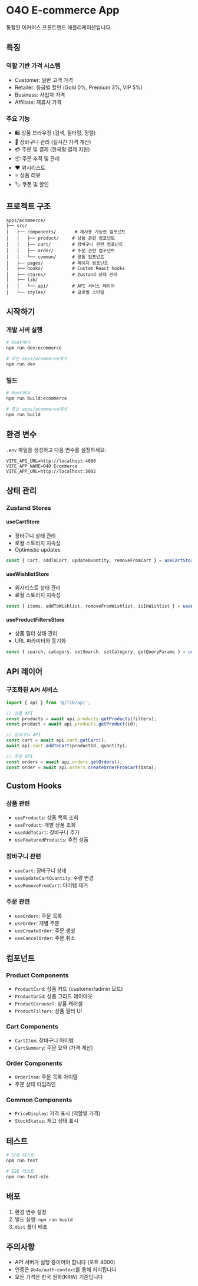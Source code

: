 # O4O E-commerce App

통합된 이커머스 프론트엔드 애플리케이션입니다.

## 특징

### 역할 기반 가격 시스템
- Customer: 일반 고객 가격
- Retailer: 등급별 할인 (Gold 0%, Premium 3%, VIP 5%)
- Business: 사업자 가격
- Affiliate: 제휴사 가격

### 주요 기능
- 🛍️ 상품 브라우징 (검색, 필터링, 정렬)
- 🛒 장바구니 관리 (실시간 가격 계산)
- 💳 주문 및 결제 (한국형 결제 지원)
- 📦 주문 추적 및 관리
- ❤️ 위시리스트
- ⭐ 상품 리뷰
- 🏷️ 쿠폰 및 할인

## 프로젝트 구조

```
apps/ecommerce/
├── src/
│   ├── components/       # 재사용 가능한 컴포넌트
│   │   ├── product/     # 상품 관련 컴포넌트
│   │   ├── cart/        # 장바구니 관련 컴포넌트
│   │   ├── order/       # 주문 관련 컴포넌트
│   │   └── common/      # 공통 컴포넌트
│   ├── pages/           # 페이지 컴포넌트
│   ├── hooks/           # Custom React hooks
│   ├── stores/          # Zustand 상태 관리
│   ├── lib/
│   │   └── api/         # API 서비스 레이어
│   └── styles/          # 글로벌 스타일
```

## 시작하기

### 개발 서버 실행
```bash
# Root에서
npm run dev:ecommerce

# 또는 apps/ecommerce에서
npm run dev
```

### 빌드
```bash
# Root에서
npm run build:ecommerce

# 또는 apps/ecommerce에서
npm run build
```

## 환경 변수

`.env` 파일을 생성하고 다음 변수를 설정하세요:

```env
VITE_API_URL=http://localhost:4000
VITE_APP_NAME=O4O Ecommerce
VITE_APP_URL=http://localhost:3002
```

## 상태 관리

### Zustand Stores

#### useCartStore
- 장바구니 상태 관리
- 로컬 스토리지 지속성
- Optimistic updates

```typescript
const { cart, addToCart, updateQuantity, removeFromCart } = useCartStore();
```

#### useWishlistStore
- 위시리스트 상태 관리
- 로컬 스토리지 지속성

```typescript
const { items, addToWishlist, removeFromWishlist, isInWishlist } = useWishlistStore();
```

#### useProductFiltersStore
- 상품 필터 상태 관리
- URL 파라미터와 동기화

```typescript
const { search, category, setSearch, setCategory, getQueryParams } = useProductFiltersStore();
```

## API 레이어

### 구조화된 API 서비스

```typescript
import { api } from '@/lib/api';

// 상품 API
const products = await api.products.getProducts(filters);
const product = await api.products.getProduct(id);

// 장바구니 API
const cart = await api.cart.getCart();
await api.cart.addToCart(productId, quantity);

// 주문 API
const orders = await api.orders.getOrders();
const order = await api.orders.createOrderFromCart(data);
```

## Custom Hooks

### 상품 관련
- `useProducts`: 상품 목록 조회
- `useProduct`: 개별 상품 조회
- `useAddToCart`: 장바구니 추가
- `useFeaturedProducts`: 추천 상품

### 장바구니 관련
- `useCart`: 장바구니 상태
- `useUpdateCartQuantity`: 수량 변경
- `useRemoveFromCart`: 아이템 제거

### 주문 관련
- `useOrders`: 주문 목록
- `useOrder`: 개별 주문
- `useCreateOrder`: 주문 생성
- `useCancelOrder`: 주문 취소

## 컴포넌트

### Product Components
- `ProductCard`: 상품 카드 (customer/admin 모드)
- `ProductGrid`: 상품 그리드 레이아웃
- `ProductCarousel`: 상품 캐러셀
- `ProductFilters`: 상품 필터 UI

### Cart Components
- `CartItem`: 장바구니 아이템
- `CartSummary`: 주문 요약 (가격 계산)

### Order Components
- `OrderItem`: 주문 목록 아이템
- 주문 상태 타임라인

### Common Components
- `PriceDisplay`: 가격 표시 (역할별 가격)
- `StockStatus`: 재고 상태 표시

## 테스트

```bash
# 단위 테스트
npm run test

# E2E 테스트
npm run test:e2e
```

## 배포

1. 환경 변수 설정
2. 빌드 실행: `npm run build`
3. `dist` 폴더 배포

## 주의사항

- API 서버가 실행 중이어야 합니다 (포트 4000)
- 인증은 `@o4o/auth-context`를 통해 처리됩니다
- 모든 가격은 한국 원화(KRW) 기준입니다